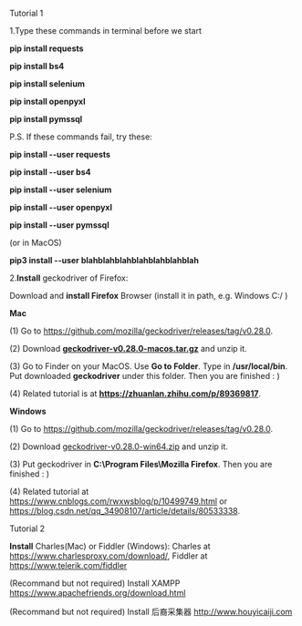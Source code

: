 Tutorial 1

1.Type these commands in terminal before we start

**pip install requests**

**pip install bs4**

**pip install selenium**

**pip install openpyxl**

**pip install pymssql**

P.S. If these commands fail, try these:

**pip install --user requests**

**pip install --user bs4**

**pip install --user selenium**

**pip install --user openpyxl**

**pip install --user pymssql**

(or in MacOS)

**pip3 install --user blahblahblahblahblahblahblah**













2.**Install** geckodriver of Firefox:

Download and **install Firefox** Browser (install it in path, e.g. Windows C:/ )

**Mac**

(1) Go to https://github.com/mozilla/geckodriver/releases/tag/v0.28.0. 

(2) Download **[geckodriver-v0.28.0-macos.tar.gz](https://github.com/mozilla/geckodriver/releases/download/v0.28.0/geckodriver-v0.28.0-macos.tar.gz)** and unzip it.

(3) Go to Finder on your MacOS. Use **Go to Folder**. Type in **/usr/local/bin**. Put downloaded **geckodriver** under this folder. Then you are finished : )

(4) Related tutorial is at **https://zhuanlan.zhihu.com/p/89369817**.

**Windows**

(1) Go to https://github.com/mozilla/geckodriver/releases/tag/v0.28.0. 

(2) Download [geckodriver-v0.28.0-win64.zip](https://github.com/mozilla/geckodriver/releases/download/v0.28.0/geckodriver-v0.28.0-win64.zip) and unzip it.

(3) Put geckodriver in **C:\Program Files\Mozilla Firefox**. Then you are finished : )

(4) Related tutorial at https://www.cnblogs.com/rwxwsblog/p/10499749.html or https://blog.csdn.net/qq_34908107/article/details/80533338.





























Tutorial 2

**Install** Charles(Mac) or Fiddler (Windows): Charles at https://www.charlesproxy.com/download/, Fiddler at https://www.telerik.com/fiddler

(Recommand but not required) Install XAMPP https://www.apachefriends.org/download.html

(Recommand but not required) Install 后裔采集器 http://www.houyicaiji.com





















